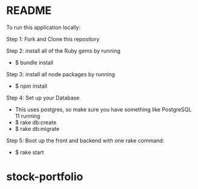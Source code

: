 # README

To run this application locally:

Step 1: Fork and Clone this repository

Step 2: install all of the Ruby gems by running
* $ bundle install

Step 3: install all node packages by running
* $ npm install

Step 4: Set up your Database
* This uses postgres, so make sure you have something like PostgreSQL 11 running
* $ rake db:create
* $ rake db:migrate

Step 5: Boot up the front and backend with one rake command:
* $ rake start


# stock-portfolio
